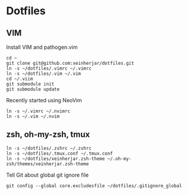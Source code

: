# Dotfiles


## VIM
Install VIM and pathogen.vim

```
cd ~
git clone git@github.com:xeinherjar/dotfiles.git
ln -s ~/dotfiles/.vimrc ~/.vimrc
ln -s ~/dotfiles/.vim ~/.vim
cd ~/.viim
git submodule init
git submodule update
```

Recently started using NeoVim
```
ln -s ~/.vimrc ~/.nvimrc
ln -s ~/.vim ~/.nvim
```

## zsh, oh-my-zsh, tmux
```
ln -s ~/dotfiles/.zshrc ~/.zshrc
ln -s ~/dotfiles/.tmux.conf ~/.tmux.conf
ln -s ~/dotfiles/xeinherjar.zsh-theme ~/.oh-my-zsh/themes/xeinherjar.zsh-theme
```

Tell Git about global git ignore file
```
git config --global core.excludesfile ~/dotfiles/.gitignore_global
```
